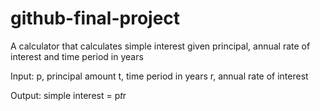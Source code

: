 # github-final-project
A calculator that calculates simple interest given principal, annual rate of interest and time period in years

Input:
p, principal amount
t, time period in years
r, annual rate of interest

Output:
simple interest = p*t*r
